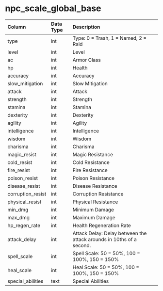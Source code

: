 # npc_scale_global_base

| Column | Data Type | Description |
| :--- | :--- | :--- |
| type | int | Type: 0 = Trash, 1 = Named, 2 = Raid |
| level | int | Level |
| ac | int | Armor Class |
| hp | int | Health |
| accuracy | int | Accuracy |
| slow_mitigation | int | Slow Mitigation |
| attack | int | Attack |
| strength | int | Strength |
| stamina | int | Stamina |
| dexterity | int | Dexterity |
| agility | int | Agility |
| intelligence | int | Intelligence |
| wisdom | int | Wisdom |
| charisma | int | Charisma |
| magic_resist | int | Magic Resistance |
| cold_resist | int | Cold Resistance |
| fire_resist | int | Fire Resistance |
| poison_resist | int | Poison Resistance |
| disease_resist | int | Disease Resistance |
| corruption_resist | int | Corruption Resistance |
| physical_resist | int | Physical Resistance |
| min_dmg | int | Minimum Damage |
| max_dmg | int | Maximum Damage |
| hp_regen_rate | int | Health Regeneration Rate |
| attack_delay | int | Attack Delay: Delay between the attack arounds in 10ths of a second. |
| spell_scale | int | Spell Scale: 50 = 50%, 100 = 100%, 150 = 150% |
| heal_scale | int | Heal Scale: 50 = 50%, 100 = 100%, 150 = 150% |
| special_abilities | text | Special Abilities |

